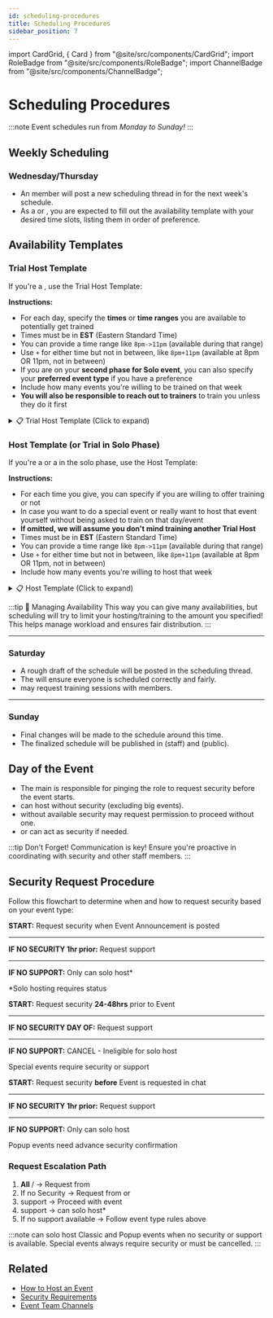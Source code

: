 ```yaml
---
id: scheduling-procedures
title: Scheduling Procedures
sidebar_position: 7
---
```


import CardGrid, { Card } from "@site/src/components/CardGrid";
import RoleBadge from "@site/src/components/RoleBadge";
import ChannelBadge from "@site/src/components/ChannelBadge";

# Scheduling Procedures

:::note
Event schedules run from _Monday to Sunday!_
:::

## Weekly Scheduling

### Wednesday/Thursday

- An <RoleBadge role="Event Committee" color="#db1cb8" /> member will post a new scheduling thread in <ChannelBadge variant="post" label="📆event-scheduling" link="https://discord.com/channels/734595073920204940/1024399192300454029" /> for the next week's schedule.
- As a <RoleBadge role="Event Host" color="#f75edb" /> or <RoleBadge role="Event Trial" color="#f75edb" />, you are expected to fill out the availability template with your desired time slots, listing them in order of preference.

## Availability Templates

### Trial Host Template

If you're a <RoleBadge role="Event Trial" color="#f75edb" />, use the Trial Host Template:

**Instructions:**

- For each day, specify the **times** or **time ranges** you are available to potentially get trained
- Times must be in **EST** (Eastern Standard Time)
- You can provide a time range like `8pm->11pm` (available during that range)
- Use `+` for either time but not in between, like `8pm+11pm` (available at 8pm OR 11pm, not in between)
- If you are on your **second phase for Solo event**, you can also specify your **preferred event type** if you have a preference
- Include how many events you're willing to be trained on that week
- **You will also be responsible to reach out to trainers** to train you unless they do it first

<details>
<summary>📋 Trial Host Template (Click to expand)</summary>

Copy this template (remove the code block markers when posting):

```
## --- My Schedule [TRIAL] ---
### Max Event Willing to Host/Be Trained this Week: [Number]

** --- Monday --- **
-

** --- Tuesday --- **
-

** --- Wednesday --- **
-

** --- Thursday --- **
-

** --- Friday --- **
-

** --- Saturday --- **
-

** --- Sunday --- **
-

### --- END SCHEDULE ---
```

**Example format for a day:**

- `• 8pm + Classic Event (?Event Type Preference)` - Available at 8pm EST, prefers Classic Event type
- `• 9pm->11pm` - Available between 9pm and 11pm EST

</details>

### Host Template (or Trial in Solo Phase)

If you're a <RoleBadge role="Event Host" color="#f75edb" /> or a <RoleBadge role="Event Trial" color="#f75edb" /> in the solo phase, use the Host Template:

**Instructions:**

- For each time you give, you can specify if you are willing to offer training or not
- In case you want to do a special event or really want to host that event yourself without being asked to train on that day/event
- **If omitted, we will assume you don't mind training another Trial Host**
- Times must be in **EST** (Eastern Standard Time)
- You can provide a time range like `8pm->11pm` (available during that range)
- Use `+` for either time but not in between, like `8pm+11pm` (available at 8pm OR 11pm, not in between)
- Include how many events you're willing to host that week

<details>
<summary>📋 Host Template (Click to expand)</summary>

Copy this template (remove the code block markers when posting):

```
## My Schedule --
### Max Event Willing to Host this Week: [Number]

** -- Monday -- **
** -- Tuesday -- **
** -- Wednesday -- **
** -- Thursday -- **
** -- Friday -- **
** -- Saturday -- **
** -- Sunday -- **
### --- END SCHEDULE ---
```

**Example format for a day:**

- `• 8pm + Classic Event + (?No Training)` - Available at 8pm EST for Classic Event, not willing to train that day
- `• 9pm->11pm + Special Event` - Available between 9pm and 11pm EST for Special Events
- `• 7pm` - Available at 7pm EST (willing to train if needed)

</details>

:::tip 💖 Managing Availability
This way you can give many availabilities, but scheduling will try to limit your hosting/training to the amount you specified! This helps manage workload and ensures fair distribution.
:::

---

### Saturday

- A rough draft of the schedule will be posted in the scheduling thread.
- The <RoleBadge role="Event Committee" color="#db1cb8" /> will ensure everyone is scheduled correctly and fairly.
- <RoleBadge role="Event Trial" color="#f75edb" /> may request training sessions with <RoleBadge role="Senior Event Team" color="#3fa7ff" /> members.

---

### Sunday

- Final changes will be made to the schedule around this time.
- The finalized schedule will be published in <ChannelBadge variant="post" label="📆event-scheduling" link="https://discord.com/channels/734595073920204940/1024399192300454029" /> (staff) and <ChannelBadge variant="post" label="📆event-schedule" link="https://discord.com/channels/734595073920204940/1234567890123456789" /> (public).

## Day of the Event

- The main <RoleBadge role="Event Host" color="#f75edb" /> is responsible for pinging the <RoleBadge role="Event Security" color="#3fa7ff" /> role to request security before the event starts.
- <RoleBadge role="Senior Event Team" color="#3fa7ff" /> can host without security (excluding big events).
- <RoleBadge role="Event Host" color="#f75edb" /> without available security may request permission to proceed without one.
- <RoleBadge role="Senior Event Team" color="#3fa7ff" /> or <RoleBadge role="Server Moderator" color="#e68027" /> can act as security if needed.

:::tip Don't Forget!
Communication is key! Ensure you're proactive in coordinating with security and other staff members.
:::

## Security Request Procedure

Follow this flowchart to determine when and how to request security based on your event type:

<CardGrid columns={3}>
  <Card title="Scheduled Classic Events*" status="info">
    <p><strong>START:</strong> Request security when Event Announcement is posted</p>
    <hr style={{margin: "1rem 0"}} />
    <p><strong>IF NO SECURITY 1hr prior:</strong> Request support</p>
    <hr style={{margin: "1rem 0"}} />
    <p><strong>IF NO SUPPORT:</strong> Only <RoleBadge role="Senior Event Team" color="#3fa7ff" /> can solo host*</p>
    <p style={{marginTop: "0.5rem", fontSize: "0.9em", fontStyle: "italic"}}>
      *Solo hosting requires <RoleBadge role="Senior Event Team" color="#3fa7ff" /> status
    </p>
  </Card>
  <Card title="Scheduled Special Events" status="warning">
    <p><strong>START:</strong> Request security <strong>24-48hrs</strong> prior to Event</p>
    <hr style={{margin: "1rem 0"}} />
    <p><strong>IF NO SECURITY DAY OF:</strong> Request support</p>
    <hr style={{margin: "1rem 0"}} />
    <p><strong>IF NO SUPPORT:</strong> <span style={{color: "#dc2626", fontWeight: "bold"}}>CANCEL</span> - Ineligible for solo host</p>
    <p style={{marginTop: "0.5rem", fontSize: "0.9em"}}>
      Special events require security or support
    </p>
  </Card>
  <Card title="Unscheduled Popup Events" status="info">
    <p><strong>START:</strong> Request security <strong>before</strong> Event is requested in chat</p>
    <hr style={{margin: "1rem 0"}} />
    <p><strong>IF NO SECURITY 1hr prior:</strong> Request support</p>
    <hr style={{margin: "1rem 0"}} />
    <p><strong>IF NO SUPPORT:</strong> Only <RoleBadge role="Senior Event Team" color="#3fa7ff" /> can solo host</p>
    <p style={{marginTop: "0.5rem", fontSize: "0.9em", fontStyle: "italic"}}>
      Popup events need advance security confirmation
    </p>
  </Card>
</CardGrid>

### Request Escalation Path

1. **All <RoleBadge role="Event Host" color="#f75edb" />** / **<RoleBadge role="Senior Event Team" color="#3fa7ff" />** → Request from <RoleBadge role="Event Security" color="#3fa7ff" />
2. If no Security → Request from <RoleBadge role="Server Moderator" color="#e68027" /> or <RoleBadge role="Senior Event Team" color="#3fa7ff" />
3. **<RoleBadge role="Server Moderator" color="#e68027" />** support → Proceed with event
4. **<RoleBadge role="Senior Event Team" color="#3fa7ff" />** support → <RoleBadge role="Senior Event Team" color="#3fa7ff" /> can solo host\*
5. If no support available → Follow event type rules above

:::note
_<RoleBadge role="Senior Event Team" color="#3fa7ff" />_ can solo host Classic and Popup events when no security or support is available. Special events always require security or must be cancelled.
:::

## Related

- [How to Host an Event](./how-to-host-an-event)
- [Security Requirements](../Security/security-requirements)
- [Event Team Channels](../event-team-channels)
